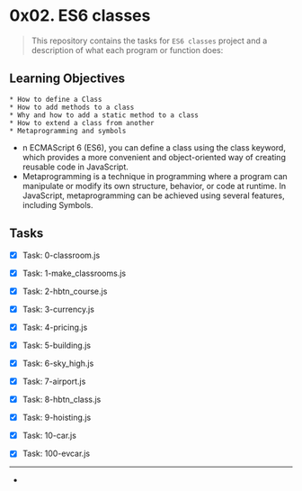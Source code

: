 # 0x02. ES6 classes


> This repository contains the tasks for `ES6 classes` project and a description of what each program or function does:


## Learning Objectives

	* How to define a Class
	* How to add methods to a class
	* Why and how to add a static method to a class
	* How to extend a class from another
	* Metaprogramming and symbols


* n ECMAScript 6 (ES6), you can define a class using the class keyword, which provides a more convenient and object-oriented way of creating reusable code in JavaScript. 
* Metaprogramming is a technique in programming where a program can manipulate or modify its own structure, behavior, or code at runtime. In JavaScript, metaprogramming can be achieved using several features, including Symbols.


## Tasks

- [x] Task: 0-classroom.js

- [x] Task: 1-make_classrooms.js

- [x] Task: 2-hbtn_course.js

- [x] Task: 3-currency.js

- [x] Task: 4-pricing.js

- [x] Task: 5-building.js

- [x] Task: 6-sky_high.js

- [x] Task: 7-airport.js

- [x] Task: 8-hbtn_class.js

- [x] Task: 9-hoisting.js

- [x] Task: 10-car.js

- [x] Task: 100-evcar.js


___

* []()

